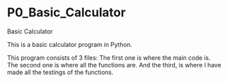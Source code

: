 # P0_Basic_Calculator
Basic Calculator

This is a basic calculator program in Python.

This program consists of 3 files:
  The first one is where the main code is. 
  The second one is where all the functions are. 
  And the third, is where I have made all the testings of the functions.


